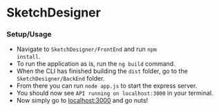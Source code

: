 # SketchDesigner

### Setup/Usage
- Navigate to <code>SketchDesigner/FrontEnd</code> and run <code>npm install</code>.  
- To run the application as is, run the <code>ng build</code> command.
- When the CLI has finished building the <code>dist</code> folder, go to the <code>SketchDesigner/BackEnd</code> folder.  
- From there you can run <code>node app.js</code> to start the express server.
- You should now see <code>API running on localhost:3000</code> in your terminal.
- Now simply go to [localhost:3000](http://localhost:3000) and go nuts!
